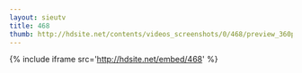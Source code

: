 ```yaml
---
layout: sieutv
title: 468
thumb: http://hdsite.net/contents/videos_screenshots/0/468/preview_360p.mp4.jpg
---
```

{% include iframe src='http://hdsite.net/embed/468' %}
 
